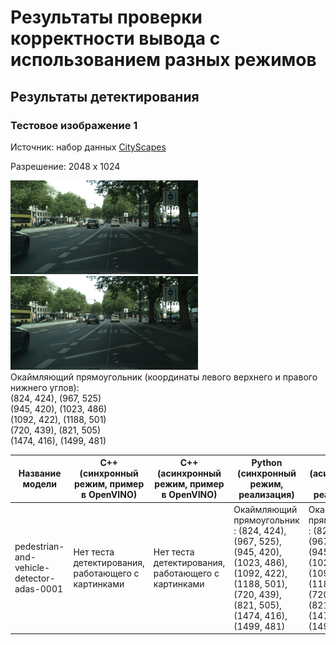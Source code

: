 # Результаты проверки корректности вывода с использованием разных режимов

## Результаты детектирования

### Тестовое изображение 1

Источник: набор данных [CityScapes][cityscapes] 

Разрешение: 2048 x 1024

<div style='float: center'>
<img width="300" height="150" src="images\pedestrian-and-vehicle-detector-adas-0001.png">
<img width="300" height="150" src="detection\pedestrian-and-vehicle-detector-adas-0001.png">
</div>
Окаймляющий прямоугольник (координаты левого верхнего и правого нижнего углов):<br>
(824, 424), (967, 525)<br>
(945, 420), (1023, 486)<br>
(1092, 422), (1188, 501)<br>
(720, 439), (821, 505)<br>
(1474, 416), (1499, 481)<br>

   Название модели   |   C++ (синхронный режим, пример в OpenVINO)  |  C++ (асинхронный режим, пример в OpenVINO)  |   Python (синхронный режим, реализация)  |  Python (асинхронный режим, реализация)|
----------------------|----------------------------------|----------------------------------|--------------------------------|------------------------------------|
pedestrian-and-vehicle-detector-adas-0001 | Нет теста детектирования, работающего с картинками | Нет теста детектирования, работающего с картинками | Окаймляющий прямоугольник : (824, 424), (967, 525), (945, 420), (1023, 486), (1092, 422), (1188, 501), (720, 439), (821, 505), (1474, 416), (1499, 481)  | Окаймляющий прямоугольник : (824, 424), (967, 525), (945, 420), (1023, 486), (1092, 422), (1188, 501), (720, 439), (821, 505), (1474, 416), (1499, 481) |


[cityscapes]: https://www.cityscapes-dataset.com